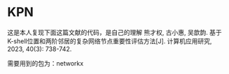 # KPN

这是本人复现下面这篇文献的代码，是自己的理解
熊才权, 古小惠, 吴歆韵. 基于K-shell位置和两阶邻居的复杂网络节点重要性评估方法[J]. 计算机应用研究, 2023, 40(3): 738-742.

需要用到的包为：networkx
